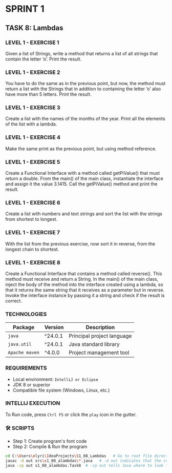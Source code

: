 # SPRINT 1
## TASK 8: Lambdas

### LEVEL 1 - EXERCISE 1
Given a list of Strings, write a method that returns a 
list of all strings that contain the letter ‘o’. Print 
the result.

### LEVEL 1 - EXERCISE 2
You have to do the same as in the previous point, but now, 
the method must return a list with the Strings that in 
addition to containing the letter ‘o’ also have more than 
5 letters. Print the result.

### LEVEL 1 - EXERCISE 3
Create a list with the names of the months of the year. 
Print all the elements of the list with a lambda.

### LEVEL 1 - EXERCISE 4
Make the same print as the previous point, but using 
method reference.

### LEVEL 1 - EXERCISE 5
Create a Functional Interface with a method called 
getPiValue() that must return a double. From the main() 
of the main class, instantiate the interface and assign 
it the value 3.1415. Call the getPiValue() method and print 
the result.

### LEVEL 1 - EXERCISE 6
Create a list with numbers and text strings and sort 
the list with the strings from shortest to longest.

### LEVEL 1 - EXERCISE 7
With the list from the previous exercise, now sort it in 
reverse, from the longest chain to shortest.

### LEVEL 1 - EXERCISE 8
Create a Functional Interface that contains a method 
called reverse(). This method must receive and return a 
String. In the main() of the main class, inject the body 
of the method into the interface created using a lambda, 
so that it returns the same string that it receives as a 
parameter but in reverse. Invoke the interface instance 
by passing it a string and check if the result is correct.

### TECHNOLOGIES
| Package                    | Version | Description                |
|----------------------------|---------|----------------------------|
| `java`                     | ^24.0.1 | Principal project language |
| `java.util`                | ^24.0.1 | Java standard library      |
| `Apache maven`             | ^4.0.0  | Project management tool    |

### REQUIREMENTS
- Local environment: `IntelliJ or Eclipse`
- JDK 8 or superior
- Compatible file system (Windows, Linux, etc.)
###  INTELLIJ EXECUTION
To Run code, press `Ctrl F5` or click the `play` icon in the gutter.

### 🛠️ SCRIPTS

- Step 1: Create program's font code
- Step 2: Compile & Run the program

```bash
cd C:\Users\elyri\IdeaProjects\S1_08_Lambdas   # Go to root file directory
javac -d out src\s1_08_alambdas\*.java   # -d out indicates that the compiled .classes will be placed in an out folder
java -cp out s1_08_alambdas.Task8  # -cp out tells Java where to look for the .class
```